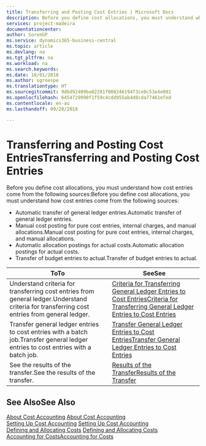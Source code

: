 ```yaml
---
title: Transferring and Posting Cost Entries | Microsoft Docs
description: Before you define cost allocations, you must understand where cost entries come from.
services: project-madeira
documentationcenter: 
author: SorenGP
ms.service: dynamics365-business-central
ms.topic: article
ms.devlang: na
ms.tgt_pltfrm: na
ms.workload: na
ms.search.keywords: 
ms.date: 10/01/2018
ms.author: sgroespe
ms.translationtype: HT
ms.sourcegitcommit: 9dbd92409ba02281f008246194f3ce0c53e4e001
ms.openlocfilehash: 6454729990f1f59c4cdd955ab4d8cda77461efed
ms.contentlocale: en-au
ms.lasthandoff: 09/28/2018

---
```

# <a name="transferring-and-posting-cost-entries"></a><span data-ttu-id="42276-103">Transferring and Posting Cost Entries</span><span class="sxs-lookup"><span data-stu-id="42276-103">Transferring and Posting Cost Entries</span></span>
<span data-ttu-id="42276-104">Before you define cost allocations, you must understand how cost entries come from the following sources:</span><span class="sxs-lookup"><span data-stu-id="42276-104">Before you define cost allocations, you must understand how cost entries come from the following sources:</span></span>  

-   <span data-ttu-id="42276-105">Automatic transfer of general ledger entries.</span><span class="sxs-lookup"><span data-stu-id="42276-105">Automatic transfer of general ledger entries.</span></span>  
-   <span data-ttu-id="42276-106">Manual cost posting for pure cost entries, internal charges, and manual allocations.</span><span class="sxs-lookup"><span data-stu-id="42276-106">Manual cost posting for pure cost entries, internal charges, and manual allocations.</span></span>  
-   <span data-ttu-id="42276-107">Automatic allocation postings for actual costs.</span><span class="sxs-lookup"><span data-stu-id="42276-107">Automatic allocation postings for actual costs.</span></span>  
-   <span data-ttu-id="42276-108">Transfer of budget entries to actual.</span><span class="sxs-lookup"><span data-stu-id="42276-108">Transfer of budget entries to actual.</span></span>  

|<span data-ttu-id="42276-109">**To**</span><span class="sxs-lookup"><span data-stu-id="42276-109">**To**</span></span>|<span data-ttu-id="42276-110">**See**</span><span class="sxs-lookup"><span data-stu-id="42276-110">**See**</span></span>|  
|------------|-------------|  
|<span data-ttu-id="42276-111">Understand criteria for transferring cost entries from general ledger.</span><span class="sxs-lookup"><span data-stu-id="42276-111">Understand criteria for transferring cost entries from general ledger.</span></span>|[<span data-ttu-id="42276-112">Criteria for Transferring General Ledger Entries to Cost Entries</span><span class="sxs-lookup"><span data-stu-id="42276-112">Criteria for Transferring General Ledger Entries to Cost Entries</span></span>](finance-criteria-for-transferring-general-ledger-entries-to-cost-entries.md)|  
|<span data-ttu-id="42276-113">Transfer general ledger entries to cost entries with a batch job.</span><span class="sxs-lookup"><span data-stu-id="42276-113">Transfer general ledger entries to cost entries with a batch job.</span></span>|[<span data-ttu-id="42276-114">Transfer General Ledger Entries to Cost Entries</span><span class="sxs-lookup"><span data-stu-id="42276-114">Transfer General Ledger Entries to Cost Entries</span></span>](finance-how-to-transfer-general-ledger-entries-to-cost-entries.md)|  
|<span data-ttu-id="42276-115">See the results of the transfer.</span><span class="sxs-lookup"><span data-stu-id="42276-115">See the results of the transfer.</span></span>|[<span data-ttu-id="42276-116">Results of the Transfer</span><span class="sxs-lookup"><span data-stu-id="42276-116">Results of the Transfer</span></span>](finance-results-of-the-transfer.md)|  

## <a name="see-also"></a><span data-ttu-id="42276-117">See Also</span><span class="sxs-lookup"><span data-stu-id="42276-117">See Also</span></span>  
 <span data-ttu-id="42276-118">[About Cost Accounting](finance-about-cost-accounting.md) </span><span class="sxs-lookup"><span data-stu-id="42276-118">[About Cost Accounting](finance-about-cost-accounting.md) </span></span>  
 <span data-ttu-id="42276-119">[Setting Up Cost Accounting](finance-set-up-cost-accounting.md) </span><span class="sxs-lookup"><span data-stu-id="42276-119">[Setting Up Cost Accounting](finance-set-up-cost-accounting.md) </span></span>  
 <span data-ttu-id="42276-120">[Defining and Allocating Costs](finance-define-and-allocate-costs.md) </span><span class="sxs-lookup"><span data-stu-id="42276-120">[Defining and Allocating Costs](finance-define-and-allocate-costs.md) </span></span>  
 [<span data-ttu-id="42276-121">Accounting for Costs</span><span class="sxs-lookup"><span data-stu-id="42276-121">Accounting for Costs</span></span>](finance-manage-cost-accounting.md)

